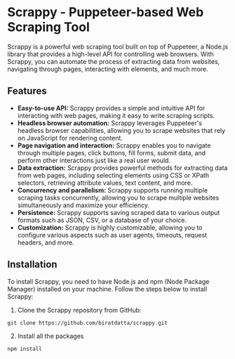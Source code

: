  # Scrappy - Puppeteer-based Web Scraping Tool

Scrappy is a powerful web scraping tool built on top of Puppeteer, a Node.js library that provides a high-level API for controlling web browsers. With Scrappy, you can automate the process of extracting data from websites, navigating through pages, interacting with elements, and much more.

## Features

- **Easy-to-use API:** Scrappy provides a simple and intuitive API for interacting with web pages, making it easy to write scraping scripts.
- **Headless browser automation:** Scrappy leverages Puppeteer's headless browser capabilities, allowing you to scrape websites that rely on JavaScript for rendering content.
- **Page navigation and interaction:** Scrappy enables you to navigate through multiple pages, click buttons, fill forms, submit data, and perform other interactions just like a real user would.
- **Data extraction:** Scrappy provides powerful methods for extracting data from web pages, including selecting elements using CSS or XPath selectors, retrieving attribute values, text content, and more.
- **Concurrency and parallelism:** Scrappy supports running multiple scraping tasks concurrently, allowing you to scrape multiple websites simultaneously and maximize your efficiency.
- **Persistence:** Scrappy supports saving scraped data to various output formats such as JSON, CSV, or a database of your choice.
- **Customization:** Scrappy is highly customizable, allowing you to configure various aspects such as user agents, timeouts, request headers, and more.

## Installation

To install Scrappy, you need to have Node.js and npm (Node Package Manager) installed on your machine. Follow the steps below to install Scrappy:

1. Clone the Scrappy repository from GitHub:

```shell
git clone https://github.com/biratdatta/scrappy.git

```
 2. Install all the packages

```shell
npm install

```



